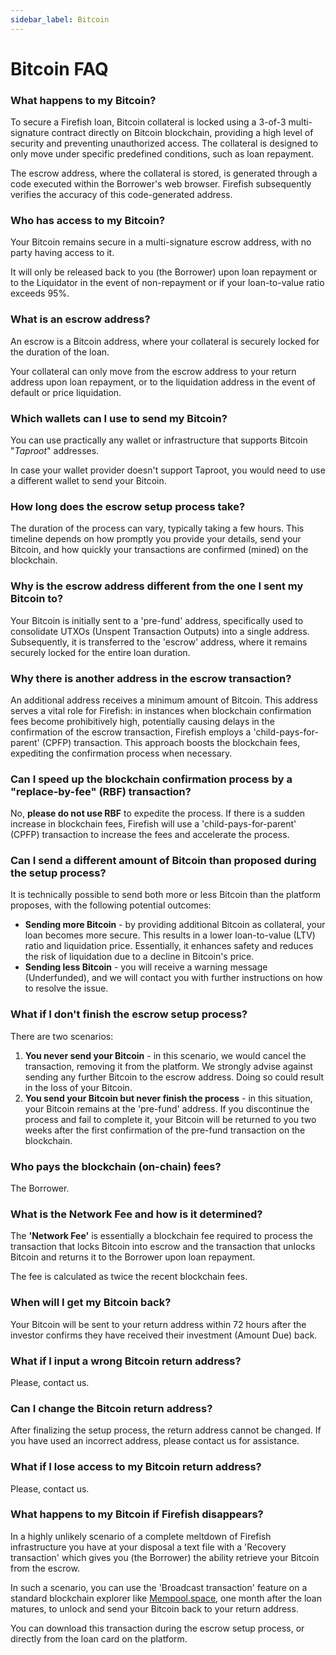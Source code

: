 ```yaml
---
sidebar_label: Bitcoin
---
```


# Bitcoin FAQ

### What happens to my Bitcoin?

To secure a Firefish loan, Bitcoin collateral is locked using a 3-of-3 multi-signature contract directly on Bitcoin blockchain, providing a high level of security and preventing unauthorized access. The collateral is designed to only move under specific predefined conditions, such as loan repayment.

The escrow address, where the collateral is stored, is generated through a code executed within the Borrower's web browser. Firefish subsequently verifies the accuracy of this code-generated address.

### Who has access to my Bitcoin?

Your Bitcoin remains secure in a multi-signature escrow address, with no party having access to it.

It will only be released back to you (the Borrower) upon loan repayment or to the Liquidator in the event of non-repayment or if your loan-to-value ratio exceeds 95%.

### What is an escrow address?

An escrow is a Bitcoin address, where your collateral is securely locked for the duration of the loan.

Your collateral can only move from the escrow address to your return address upon loan repayment, or to the liquidation address in the event of default or price liquidation.

### Which wallets can I use to send my Bitcoin?

You can use practically any wallet or infrastructure that supports Bitcoin "*Taproot*" addresses.

In case your wallet provider doesn't support Taproot, you would need to use a different wallet to send your Bitcoin.

### How long does the escrow setup process take?

The duration of the process can vary, typically taking a few hours. This timeline depends on how promptly you provide your details, send your Bitcoin, and how quickly your transactions are confirmed (mined) on the blockchain.

### Why is the escrow address different from the one I sent my Bitcoin to?

Your Bitcoin is initially sent to a 'pre-fund' address, specifically used to consolidate UTXOs (Unspent Transaction Outputs) into a single address. Subsequently, it is transferred to the 'escrow' address, where it remains securely locked for the entire loan duration.

### Why there is another address in the escrow transaction?

An additional address receives a minimum amount of Bitcoin. This address serves a vital role for Firefish: in instances when blockchain confirmation fees become prohibitively high, potentially causing delays in the confirmation of the escrow transaction, Firefish employs a 'child-pays-for-parent' (CPFP) transaction. This approach boosts the blockchain fees, expediting the confirmation process when necessary.

### Can I speed up the blockchain confirmation process by a "replace-by-fee" (RBF) transaction?

No, **please do not use RBF** to expedite the process. If there is a sudden increase in blockchain fees, Firefish will use a 'child-pays-for-parent' (CPFP) transaction to increase the fees and accelerate the process.

### Can I send a different amount of Bitcoin than proposed during the setup process?

It is technically possible to send both more or less Bitcoin than the platform proposes, with the following potential outcomes:

- **Sending more Bitcoin** - by providing additional Bitcoin as collateral, your loan becomes more secure. This results in a lower loan-to-value (LTV) ratio and liquidation price. Essentially, it enhances safety and reduces the risk of liquidation due to a decline in Bitcoin's price.
- **Sending less Bitcoin** - you will receive a warning message (Underfunded), and we will contact you with further instructions on how to resolve the issue.

### What if I don't finish the escrow setup process?

There are two scenarios:

1. **You never send your Bitcoin** - in this scenario, we would cancel the transaction, removing it from the platform. We strongly advise against sending any further Bitcoin to the escrow address. Doing so could result in the loss of your Bitcoin.
2. **You send your Bitcoin but never finish the process** - in this situation, your Bitcoin remains at the 'pre-fund' address. If you discontinue the process and fail to complete it, your Bitcoin will be returned to you two weeks after the first confirmation of the pre-fund transaction on the blockchain.

### Who pays the blockchain (on-chain) fees?

The Borrower.

### What is the Network Fee and how is it determined?

The **'Network Fee'** is essentially a blockchain fee required to process the transaction that locks Bitcoin into escrow and the transaction that unlocks Bitcoin and returns it to the Borrower upon loan repayment.

The fee is calculated as twice the recent blockchain fees.

### When will I get my Bitcoin back?

Your Bitcoin will be sent to your return address within 72 hours after the investor confirms they have received their investment (Amount Due) back.

### What if I input a wrong Bitcoin return address?

Please, contact us.

### Can I change the Bitcoin return address?

After finalizing the setup process, the return address cannot be changed. If you have used an incorrect address, please contact us for assistance.

### What if I lose access to my Bitcoin return address?

Please, contact us.

### What happens to my Bitcoin if Firefish disappears?

In a highly unlikely scenario of a complete meltdown of Firefish infrastructure you have at your disposal a text file with a 'Recovery transaction' which gives you (the Borrower) the ability retrieve your Bitcoin from the escrow.

In such a scenario, you can use the 'Broadcast transaction' feature on a standard blockchain explorer like [Mempool.space](http://Mempool.space), one month after the loan matures, to unlock and send your Bitcoin back to your return address.

You can download this transaction during the escrow setup process, or directly from the loan card on the platform.